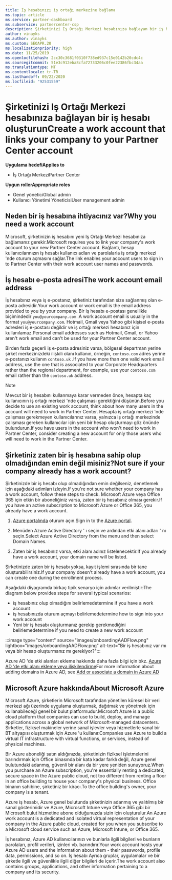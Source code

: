 ```yaml
---
title: İş hesabınızı iş ortağı merkezine bağlama
ms.topic: article
ms.service: partner-dashboard
ms.subservice: partnercenter-csp
description: Şirketinizi Iş Ortağı Merkezi hesabınıza bağlayan bir iş hesabı oluşturun. Bu, şirketinizdeki çalışanların Iş Ortağı Merkezi 'ne erişmesini sağlar.
author: vinayks
ms.author: vinayks
ms.custom: SEOAPR.20
ms.localizationpriority: high
ms.date: 11/25/2019
ms.openlocfilehash: 2cc30c3681f0310f738ed937c15e0142b20cdc4c
ms.sourcegitcommit: 51e3c912eba8cfa72733206c0fee22386fbc34aa
ms.translationtype: MT
ms.contentlocale: tr-TR
ms.lasthandoff: 09/22/2020
ms.locfileid: "92531559"
---
```

# <a name="create-a-work-account-that-links-your-company-to-your-partner-center-account"></a><span data-ttu-id="9f9b8-104">Şirketinizi Iş Ortağı Merkezi hesabınıza bağlayan bir iş hesabı oluşturun</span><span class="sxs-lookup"><span data-stu-id="9f9b8-104">Create a work account that links your company to your Partner Center account</span></span>

<span data-ttu-id="9f9b8-105">**Uygulama hedefi**</span><span class="sxs-lookup"><span data-stu-id="9f9b8-105">**Applies to**</span></span>

- <span data-ttu-id="9f9b8-106">İş Ortağı Merkezi</span><span class="sxs-lookup"><span data-stu-id="9f9b8-106">Partner Center</span></span>

<span data-ttu-id="9f9b8-107">**Uygun roller**</span><span class="sxs-lookup"><span data-stu-id="9f9b8-107">**Appropriate roles**</span></span>

- <span data-ttu-id="9f9b8-108">Genel yönetici</span><span class="sxs-lookup"><span data-stu-id="9f9b8-108">Global admin</span></span>
- <span data-ttu-id="9f9b8-109">Kullanıcı Yönetimi Yöneticisi</span><span class="sxs-lookup"><span data-stu-id="9f9b8-109">User management admin</span></span>

## <a name="why-you-need-a-work-account"></a><span data-ttu-id="9f9b8-110">Neden bir iş hesabına ihtiyacınız var?</span><span class="sxs-lookup"><span data-stu-id="9f9b8-110">Why you need a work account</span></span>

<span data-ttu-id="9f9b8-111">Microsoft, şirketinizin iş hesabını yeni Iş Ortağı Merkezi hesabınıza bağlamanız gerekir.</span><span class="sxs-lookup"><span data-stu-id="9f9b8-111">Microsoft requires you to link your company's work account to your new Partner Center account.</span></span> <span data-ttu-id="9f9b8-112">Bağlantı, hesap kullanıcılarınızın iş hesabı kullanıcı adları ve parolalarla iş ortağı merkezi 'nde oturum açmasını sağlar.</span><span class="sxs-lookup"><span data-stu-id="9f9b8-112">The link enables your account users to sign in to Partner Center with their work account user names and passwords.</span></span>

## <a name="the-work-account-email-address"></a><span data-ttu-id="9f9b8-113">İş hesabı e-posta adresi</span><span class="sxs-lookup"><span data-stu-id="9f9b8-113">The work account email address</span></span>

<span data-ttu-id="9f9b8-114">İş hesabınız veya iş e-postanız, şirketiniz tarafından size sağlanmış olan e-posta adresidir.</span><span class="sxs-lookup"><span data-stu-id="9f9b8-114">Your work account or work email is the email address provided to you by your company.</span></span> <span data-ttu-id="9f9b8-115">Bir iş hesabı e-postası genellikle biçimindedir `you@yourcompany.com` .</span><span class="sxs-lookup"><span data-stu-id="9f9b8-115">A work account email is usually in the format `you@yourcompany.com`.</span></span> <span data-ttu-id="9f9b8-116">Hotmail, Gmail veya Yahoo gibi kişisel e-posta adresleri iş e-postası değildir ve iş ortağı merkezi hesabınız için kullanılamaz.</span><span class="sxs-lookup"><span data-stu-id="9f9b8-116">Personal email addresses such as Hotmail, Gmail, or Yahoo aren't work email and can't be used for your Partner Center account.</span></span>

<span data-ttu-id="9f9b8-117">Birden fazla geçerli iş e-posta adresiniz varsa, bölgesel departman yerine şirket merkezinizdeki ilişkili olanı kullanın, örneğin, `contoso.com` adres yerine e-postanızı kullanın `contoso.uk` .</span><span class="sxs-lookup"><span data-stu-id="9f9b8-117">If you have more than one valid work email address, use the one that is associated to your Corporate Headquarters rather than the regional department, for example, use your `contoso.com` email rather than the `contoso.uk` address.</span></span>

> [!NOTE]  
> <span data-ttu-id="9f9b8-118">Mevcut bir iş hesabını kullanmaya karar vermeden önce, hesapta kaç kullanıcının iş ortağı merkezi 'nde çalışması gerektiğini düşünün.</span><span class="sxs-lookup"><span data-stu-id="9f9b8-118">Before you decide to use an existing work account, think about how many users in the account will need to work in Partner Center.</span></span> <span data-ttu-id="9f9b8-119">Hesapta iş ortağı merkezi 'nde çalışması gerekmeyen kullanıcılarınız varsa, yalnızca iş ortağı merkezinde çalışması gereken kullanıcılar için yeni bir hesap oluşturmayı göz önünde bulundurun.</span><span class="sxs-lookup"><span data-stu-id="9f9b8-119">If you have users in the account who won't need to work in Partner Center, consider creating a new account for only those users who will need to work in the Partner Center.</span></span>

## <a name="not-sure-if-your-company-already-has-a-work-account"></a><span data-ttu-id="9f9b8-120">Şirketiniz zaten bir iş hesabına sahip olup olmadığından emin değil misiniz?</span><span class="sxs-lookup"><span data-stu-id="9f9b8-120">Not sure if your company already has a work account?</span></span>

<span data-ttu-id="9f9b8-121">Şirketinizde bir iş hesabı olup olmadığından emin değilseniz, denetlemek için aşağıdaki adımları izleyin.</span><span class="sxs-lookup"><span data-stu-id="9f9b8-121">If you're not sure whether your company has a work account, follow these steps to check.</span></span> <span data-ttu-id="9f9b8-122">Microsoft Azure veya Office 365 için etkin bir aboneliğiniz varsa, zaten bir iş hesabınız olması gerekir.</span><span class="sxs-lookup"><span data-stu-id="9f9b8-122">If you have an active subscription to Microsoft Azure or Office 365, you already have a work account.</span></span>

1. <span data-ttu-id="9f9b8-123">[Azure portalında](https://portal.azure.com) oturum açın.</span><span class="sxs-lookup"><span data-stu-id="9f9b8-123">Sign in to the [Azure portal](https://portal.azure.com).</span></span>

2. <span data-ttu-id="9f9b8-124">Menüden Azure Active Directory ' ı seçin ve ardından etki alanı adları ' nı seçin.</span><span class="sxs-lookup"><span data-stu-id="9f9b8-124">Select Azure Active Directory from the menu and then select Domain Names.</span></span>

3. <span data-ttu-id="9f9b8-125">Zaten bir iş hesabınız varsa, etki alanı adınız listelenecektir.</span><span class="sxs-lookup"><span data-stu-id="9f9b8-125">If you already have a work account, your domain name will be listed.</span></span>

<span data-ttu-id="9f9b8-126">Şirketinizde zaten bir iş hesabı yoksa, kayıt işlemi sırasında bir tane oluşturabilirsiniz.</span><span class="sxs-lookup"><span data-stu-id="9f9b8-126">If your company doesn't already have a work account, you can create one during the enrollment process.</span></span>

<span data-ttu-id="9f9b8-127">Aşağıdaki diyagramda birkaç tipik senaryo için adımlar verilmiştir:</span><span class="sxs-lookup"><span data-stu-id="9f9b8-127">The diagram below provides steps for several typical scenarios:</span></span>

- <span data-ttu-id="9f9b8-128">iş hesabınız olup olmadığını belirleme</span><span class="sxs-lookup"><span data-stu-id="9f9b8-128">determine if you have a work account</span></span>
- <span data-ttu-id="9f9b8-129">iş hesabınızda oturum açmayı belirleme</span><span class="sxs-lookup"><span data-stu-id="9f9b8-129">determine how to sign into your work account</span></span>
- <span data-ttu-id="9f9b8-130">Yeni bir iş hesabı oluşturmanız gerekip gerekmediğini belirleme</span><span class="sxs-lookup"><span data-stu-id="9f9b8-130">determine if you need to create a new work account</span></span>

:::image type="content" source="images/onboardingAADFlow.png" lightbox="images/onboardingAADFlow.png" alt-text="Bir iş hesabınız var mı veya bir hesap oluşturmanız mı gerekiyor?":::

<span data-ttu-id="9f9b8-132">Azure AD 'de etki alanları ekleme hakkında daha fazla bilgi için bkz. [Azure AD 'de etki alanı ekleme veya ilişkilendirme](/azure/active-directory/active-directory-add-domain)</span><span class="sxs-lookup"><span data-stu-id="9f9b8-132">For more information about adding domains in Azure AD, see [Add or associate a domain in Azure AD](/azure/active-directory/active-directory-add-domain)</span></span>

## <a name="about-microsoft-azure"></a><span data-ttu-id="9f9b8-133">Microsoft Azure hakkında</span><span class="sxs-lookup"><span data-stu-id="9f9b8-133">About Microsoft Azure</span></span>

<span data-ttu-id="9f9b8-134">Microsoft Azure, şirketlerin Microsoft tarafından yönetilen küresel bir veri merkezi ağı üzerinde uygulama oluşturmak, dağıtmak ve yönetmek için kullanabileceği genel bir bulut platformudur.</span><span class="sxs-lookup"><span data-stu-id="9f9b8-134">Microsoft Azure is a public cloud platform that companies can use to build, deploy, and manage applications across a global network of Microsoft-managed datacenters.</span></span> <span data-ttu-id="9f9b8-135">Şirketler, fiziksel makineler yerine sanal işlevler veya hizmetlerle sanal bir BT altyapısı oluşturmak için Azure 'u kullanır.</span><span class="sxs-lookup"><span data-stu-id="9f9b8-135">Companies use Azure to build a virtual IT infrastructure with virtual functions, or services, instead of physical machines.</span></span>

<span data-ttu-id="9f9b8-136">Bir Azure aboneliği satın aldığınızda, şirketinizin fiziksel işletmelerini barındırmak için Office binasında bir kata kadar farklı değil, Azure genel bulutundaki adanmış, güvenli bir alanı da bir yere yeniden sunuyoruz.</span><span class="sxs-lookup"><span data-stu-id="9f9b8-136">When you purchase an Azure subscription, you're essentially renting a dedicated, secure space in the Azure public cloud, not too different from renting a floor in an office building to house your company's physical business.</span></span> <span data-ttu-id="9f9b8-137">Office binanın sahibine, şirketiniz bir kiracı.</span><span class="sxs-lookup"><span data-stu-id="9f9b8-137">To the office building's owner, your company is a tenant.</span></span>

<span data-ttu-id="9f9b8-138">Azure iş hesabı, Azure genel bulutunda şirketinizin adanmış ve yalıtılmış bir sanal gösterimidir ve Azure, Microsoft Intune veya Office 365 gibi bir Microsoft bulut hizmetine abone olduğunuzda sizin için oluşturulur.</span><span class="sxs-lookup"><span data-stu-id="9f9b8-138">An Azure work account is a dedicated and isolated virtual representation of your company in the Azure public cloud, created for you when you subscribe to a Microsoft cloud service such as Azure, Microsoft Intune, or Office 365.</span></span>

<span data-ttu-id="9f9b8-139">İş hesabınız, Azure AD kullanıcılarınızı ve bunlarla ilgili bilgileri ve bunların parolaları, profil verileri, izinleri vb. barındırır.</span><span class="sxs-lookup"><span data-stu-id="9f9b8-139">Your work account hosts your Azure AD users and the information about them - their passwords, profile data, permissions, and so on.</span></span> <span data-ttu-id="9f9b8-140">İş hesabı Ayrıca gruplar, uygulamalar ve bir şirketle ilgili ve güvenlikle ilgili diğer bilgileri de içerir.</span><span class="sxs-lookup"><span data-stu-id="9f9b8-140">The work account also contains groups, applications, and other information pertaining to a company and its security.</span></span>